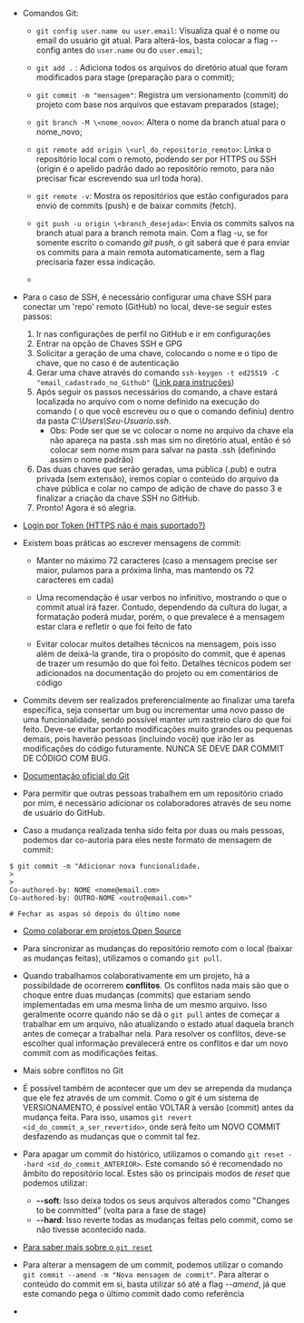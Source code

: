 * Comandos Git:
    * `git config user.name ou user.email`: Visualiza qual é o nome ou email do usuário git atual. Para alterá-los, basta colocar a flag --config antes do `user.name` ou do `user.email`;
    
    * `git add .` : Adiciona todos os arquivos do diretório atual que foram modificados para stage (preparação para o commit);

    * `git commit -m "mensagem"`: Registra um versionamento (commit) do projeto com base nos arquivos que estavam preparados (stage);

    * `git branch -M \<nome_novo>`: Altera o nome da branch atual para o nome_novo;

    * `git remote add origin \<url_do_repositorio_remoto>`: Linka o repositório local com o remoto, podendo ser por HTTPS ou SSH (origin é o apelido padrão dado ao repositório remoto, para não precisar ficar escrevendo sua url toda hora).

    * `git remote -v`: Mostra os repositórios que estão configurados para envio de commits (push) e de baixar commits (fetch).

    * `git push -u origin \<branch_desejada>`: Envia os commits salvos na branch atual para a branch remota main. Com a flag -u, se for somente escrito o comando _git push_, o git saberá que é para enviar os commits para a main remota automaticamente, sem a flag precisaria fazer essa indicação.

    * 

* Para o caso de SSH, é necessário configurar uma chave SSH para conectar um 'repo' remoto (GitHub) no local, deve-se seguir estes passos:
    1. Ir nas configurações de perfil no GitHub e ir em configurações
    2. Entrar na opção de Chaves SSH e GPG
    3. Solicitar a geração de uma chave, colocando o nome e o tipo de chave, que no caso é de autenticação
    4. Gerar uma chave através do comando `ssh-keygen -t ed25519 -C "email_cadastrado_no_Github"` (<a href="https://docs.github.com/pt/authentication/connecting-to-github-with-ssh/generating-a-new-ssh-key-and-adding-it-to-the-ssh-agent">Link para instruções</a>)
    5. Após seguir os passos necessários do comando, a chave estará localizada no arquivo com o nome definido na execução do comando ( o que você escreveu ou o que o comando definiu) dentro da pasta _C:\Users\Seu-Usuario\.ssh_.
        * Obs: Pode ser que se vc colocar o nome no arquivo da chave ela não apareça na pasta .ssh mas sim no diretório atual, então é só colocar sem nome msm para salvar na pasta .ssh (definindo assim o nome padrão)
    6. Das duas chaves que serão geradas, uma pública (.pub) e outra privada (sem extensão), iremos copiar o conteúdo do arquivo da chave pública e colar no campo de adição de chave do passo 3 e finalizar a criação da chave SSH no GitHub.
    7. Pronto! Agora é só alegria.

* <a href="https://www.alura.com.br/artigos/nova-exigencia-do-git-de-autenticacao-por-token-o-que-e-o-que-devo-fazer?_gl=1*1e2h0wz*_ga*MTA1MTcwOTE3My4xNjg4MTU1NjE5*_ga_1EPWSW3PCS*MTY5OTYyMzAzMS45MC4xLjE2OTk2MjMwNTUuMC4wLjA.*_fplc*M2dNQUswSGhqRW1RZlUzdnF2Sjg0MEdRUUNUV3ZNUVgzaVg4T0xpd1JxbmRPS2Z4OEIlMkJUT0tMVDhUJTJCemFWZVU2TjVpZSUyQk12cEp0dmNUblQxcUFBVFJQT3dkViUyQk1MVnJETER5RGs3bU5WTmRxRHdkU2JGckQlMkZCWmJ4TXVTZyUzRCUzRA..">Login por Token (HTTPS não é mais suportado?)</a>

* Existem boas práticas ao escrever mensagens de commit:
    * Manter no máximo 72 caracteres (caso a mensagem precise ser maior, pulamos para a próxima linha, mas mantendo os 72 caracteres em cada)

    * Uma recomendação é usar verbos no infinitivo, mostrando o que o commit atual irá fazer. Contudo, dependendo da cultura do lugar, a formatação poderá mudar, porém, o que prevalece é a mensagem estar clara e refletir o que foi feito de fato

    * Evitar colocar muitos detalhes técnicos na mensagem, pois isso além de deixá-la grande, tira o propósito do commit, que é apenas de trazer um resumão do que foi feito. Detalhes técnicos podem ser adicionados na documentação do projeto ou em comentários de código

* Commits devem ser realizados preferencialmente ao finalizar uma tarefa específica, seja consertar um bug ou incrementar uma novo passo de uma funcionalidade, sendo possível manter um rastreio claro do que foi feito. Deve-se evitar portanto modificações muito grandes ou pequenas demais, pois haverão pessoas (incluindo você) que irão ler as modificações do código futuramente. NUNCA SE DEVE DAR COMMIT DE CÓDIGO COM BUG.

* <a href="https://git-scm.com/book/pt-br/v2/Come%C3%A7ando-O-B%C3%A1sico-do-Git">Documentação oficial do Git</a>

* Para permitir que outras pessoas trabalhem em um repositório criado por mim, é necessário adicionar os colaboradores através de seu nome de usuário do GitHub.

* Caso a mudança realizada tenha sido feita por duas ou mais pessoas, podemos dar co-autoria para eles neste formato de mensagem de commit:

```git
$ git commit -m "Adicionar nova funcionalidade.
>
>
Co-authored-by: NOME <nome@email.com>
Co-authored-by: OUTRO-NOME <outro@email.com>"

# Fechar as aspas só depois do último nome
```
* <a href="https://www.alura.com.br/artigos/open-source-uma-breve-introducao">Como colaborar em projetos Open Source</a>

* Para sincronizar as mudanças do repositório remoto com o local (baixar as mudanças feitas), utilizamos o comando ```git pull```.

* Quando trabalhamos colaborativamente em um projeto, há a possibildade de ocorrerem **conflitos**. Os conflitos nada mais são que o choque entre duas mudanças (commits) que estariam sendo implementadas em uma mesma linha de um mesmo arquivo. Isso geralmente ocorre quando não se dá o ```git pull``` antes de começar a trabalhar em um arquivo, não atualizando o estado atual daquela branch antes de começar a trabalhar nela. Para resolver os conflitos, deve-se escolher qual informação prevalecerá entre os conflitos e dar um novo commit com as modificações feitas.

* <a src="https://jtemporal.com/resolvendo-conflitos/">Mais sobre conflitos no Git</a>

* É possível também de acontecer que um dev se arrependa da mudança que ele fez através de um commit. Como o git é um sistema de VERSIONAMENTO, é possível então VOLTAR à versão (commit) antes da mudança feita. Para isso, usamos ```git revert <id_do_commit_a_ser_revertido>```, onde será feito um NOVO COMMIT desfazendo as mudanças que o commit tal fez.

* Para apagar um commit do histórico, utilizamos o comando ```git reset --hard <id_do_commit_ANTERIOR>```. Este comando só é recomendado no âmbito do repositório local. Estes são os principais modos de _reset_ que podemos utilizar:
    * **--soft**: Isso deixa todos os seus arquivos alterados como "Changes to be committed" (volta para a fase de stage)
    * **--hard**: Isso reverte todas as mudanças feitas pelo commit, como se não tivesse acontecido nada.

* <a href="https://git-scm.com/docs/git-reset/pt_BR">Para saber mais sobre o ```git reset```</a>

* Para alterar a mensagem de um commit, podemos utilizar o comando ```git commit --amend -m "Nova mensagem de commit"```. Para alterar o conteúdo do commit em si, basta utilizar só até a flag _--amend_, já que este comando pega o último commit dado como referência

* 